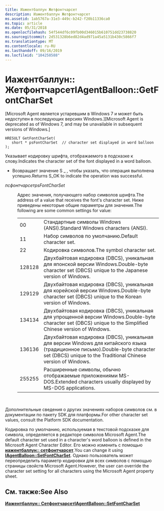 ```yaml
---
title: Иажентбаллун Жетфонтчарсет
description: Иажентбаллун Жетфонтчарсет
ms.assetid: 1ab5767a-31e3-449c-b242-f20b11336ca0
ms.topic: article
ms.date: 05/31/2018
ms.openlocfilehash: 54f544df6c09fb00d346015b610751dd23738820
ms.sourcegitcommit: 2d531328b6ed82d4ad971a45a5131b430c5866f7
ms.translationtype: MT
ms.contentlocale: ru-RU
ms.lasthandoff: 09/16/2019
ms.locfileid: "104258588"
---
```

# <a name="iagentballoongetfontcharset"></a><span data-ttu-id="f8680-103">Иажентбаллун:: Жетфонтчарсет</span><span class="sxs-lookup"><span data-stu-id="f8680-103">IAgentBalloon::GetFontCharSet</span></span>

<span data-ttu-id="f8680-104">\[Microsoft Agent является устаревшим в Windows 7 и может быть недоступен в последующих версиях Windows.\]</span><span class="sxs-lookup"><span data-stu-id="f8680-104">\[Microsoft Agent is deprecated as of Windows 7, and may be unavailable in subsequent versions of Windows.\]</span></span>

``` syntax
HRESULT GetFontCharSet(
   short * psFontCharSet  // character set displayed in word balloon
); 
```

<span data-ttu-id="f8680-105">Указывает кодировку шрифта, отображаемого в подсказке к слову.</span><span class="sxs-lookup"><span data-stu-id="f8680-105">Indicates the character set of the font displayed in a word balloon.</span></span>

-   <span data-ttu-id="f8680-106">Возвращает значение S \_ , чтобы указать, что операция выполнена успешно.</span><span class="sxs-lookup"><span data-stu-id="f8680-106">Returns S\_OK to indicate the operation was successful.</span></span>

<dl> <dt>

<span data-ttu-id="f8680-107"><span id="psFontCharSet"></span><span id="psfontcharset"></span><span id="PSFONTCHARSET"></span>*псфонтчарсет*</span><span class="sxs-lookup"><span data-stu-id="f8680-107"><span id="psFontCharSet"></span><span id="psfontcharset"></span><span id="PSFONTCHARSET"></span>*psFontCharSet*</span></span>
</dt> <dd>

<span data-ttu-id="f8680-108">Адрес значения, получающего набор символов шрифта.</span><span class="sxs-lookup"><span data-stu-id="f8680-108">The address of a value that receives the font's character set.</span></span> <span data-ttu-id="f8680-109">Ниже приведены некоторые общие параметры для значения.</span><span class="sxs-lookup"><span data-stu-id="f8680-109">The following are some common settings for value:</span></span>



|     |                                                                                        |
|-----|----------------------------------------------------------------------------------------|
| <span data-ttu-id="f8680-110">0</span><span class="sxs-lookup"><span data-stu-id="f8680-110">0</span></span>   | <span data-ttu-id="f8680-111">Стандартные символы Windows (ANSI).</span><span class="sxs-lookup"><span data-stu-id="f8680-111">Standard Windows characters (ANSI).</span></span>                                                    |
| <span data-ttu-id="f8680-112">1</span><span class="sxs-lookup"><span data-stu-id="f8680-112">1</span></span>   | <span data-ttu-id="f8680-113">Набор символов по умолчанию.</span><span class="sxs-lookup"><span data-stu-id="f8680-113">Default character set.</span></span>                                                                 |
| <span data-ttu-id="f8680-114">2</span><span class="sxs-lookup"><span data-stu-id="f8680-114">2</span></span>   | <span data-ttu-id="f8680-115">Кодировка символов.</span><span class="sxs-lookup"><span data-stu-id="f8680-115">The symbol character set.</span></span>                                                              |
| <span data-ttu-id="f8680-116">128</span><span class="sxs-lookup"><span data-stu-id="f8680-116">128</span></span> | <span data-ttu-id="f8680-117">Двухбайтовая кодировка (DBCS), уникальная для японской версии Windows.</span><span class="sxs-lookup"><span data-stu-id="f8680-117">Double-byte character set (DBCS) unique to the Japanese version of Windows.</span></span>            |
| <span data-ttu-id="f8680-118">129</span><span class="sxs-lookup"><span data-stu-id="f8680-118">129</span></span> | <span data-ttu-id="f8680-119">Двухбайтовая кодировка (DBCS), уникальная для корейской версии Windows.</span><span class="sxs-lookup"><span data-stu-id="f8680-119">Double-byte character set (DBCS) unique to the Korean version of Windows.</span></span>              |
| <span data-ttu-id="f8680-120">134</span><span class="sxs-lookup"><span data-stu-id="f8680-120">134</span></span> | <span data-ttu-id="f8680-121">Двухбайтовая кодировка (DBCS), уникальная для упрощенной версии Windows.</span><span class="sxs-lookup"><span data-stu-id="f8680-121">Double-byte character set (DBCS) unique to the Simplified Chinese version of Windows.</span></span>  |
| <span data-ttu-id="f8680-122">136</span><span class="sxs-lookup"><span data-stu-id="f8680-122">136</span></span> | <span data-ttu-id="f8680-123">Двухбайтовая кодировка (DBCS), уникальная для версии Windows для китайского языка (традиционное письмо).</span><span class="sxs-lookup"><span data-stu-id="f8680-123">Double-byte character set (DBCS) unique to the Traditional Chinese version of Windows.</span></span> |
| <span data-ttu-id="f8680-124">255</span><span class="sxs-lookup"><span data-stu-id="f8680-124">255</span></span> | <span data-ttu-id="f8680-125">Расширенные символы, обычно отображаемые приложениями MS-DOS.</span><span class="sxs-lookup"><span data-stu-id="f8680-125">Extended characters usually displayed by MS-DOS applications.</span></span>                          |



 

</dd> </dl>

<span data-ttu-id="f8680-126">Дополнительные сведения о других значениях наборов символов см. в документации по пакету SDK для платформы.</span><span class="sxs-lookup"><span data-stu-id="f8680-126">For other character set values, consult the Platform SDK documentation.</span></span>

<span data-ttu-id="f8680-127">Кодировка по умолчанию, используемая в текстовой подсказке для символа, определяется в редакторе символов Microsoft Agent.</span><span class="sxs-lookup"><span data-stu-id="f8680-127">The default character set used in a character's word balloon is defined in the Microsoft Agent Character Editor.</span></span> <span data-ttu-id="f8680-128">Его можно изменить с помощью [**иажентбаллун:: сетфонтчарсет**](iagentballoon--setfontcharset.md).</span><span class="sxs-lookup"><span data-stu-id="f8680-128">You can change it using [**IAgentBalloon::SetFontCharSet**](iagentballoon--setfontcharset.md).</span></span> <span data-ttu-id="f8680-129">Однако пользователь может переопределить параметр кодировки для всех символов с помощью страницы свойств Microsoft Agent.</span><span class="sxs-lookup"><span data-stu-id="f8680-129">However, the user can override the character set setting for all characters using the Microsoft Agent property sheet.</span></span>

## <a name="see-also"></a><span data-ttu-id="f8680-130">См. также:</span><span class="sxs-lookup"><span data-stu-id="f8680-130">See Also</span></span>

[<span data-ttu-id="f8680-131">**Иажентбаллун:: Сетфонтчарсет**</span><span class="sxs-lookup"><span data-stu-id="f8680-131">**IAgentBalloon::SetFontCharSet**</span></span>](iagentballoon--setfontcharset.md)


 

 




